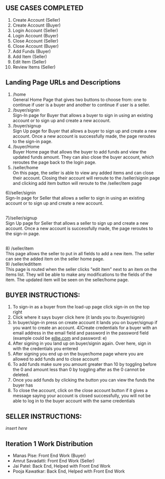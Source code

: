 ## USE CASES COMPLETED
  1) Create Account (Seller)
  2) Create Account (Buyer)
  3) Login Account (Seller)
  4) Login Account (Buyer)
  5) Close Account (Seller)
  6) Close Account (Buyer)
  7) Add Funds (Buyer)
  8) Add Item (Seller)
  9) Edit Item (Seller)
  10) Review Items (Seller)

## Landing Page URLs and Descriptions
  1) /home
     <br/>General Home Page that gives two buttons to choose from: one to continue if user is a buyer and another to continue if user is a seller.
  2) /buyer/signin
     <br/>Sign-In page for Buyer that allows a buyer to sign in using an existing account or to sign up and create a new account.
  3) /buyer/signup
     <br/>Sign Up page for Buyer that allows a buyer to sign up and create a new account. Once a new account is successfully made, the page reroutes to the sign-in page.
  4) /buyer/Home
     <br/>Buyer Home page that allows the buyer to add funds and view the updated funds amount. They can also close the buyer account, which reroutes the page back to the login page.
  5) /seller/home
  <br/>On this page, the seller is able to view any added items and can close their account. Closing their account will reroute to the /seller/signin page and clicking add item button will reroute to the /seller/item page

6)/seller/signin
  <br/>Sign-In page for Seller that allows a seller to sign in using an existing account or to sign up and create a new account.
  
<br/>7)/seller/signup
  <br/>Sign Up page for Seller that allows a seller to sign up and create a new account. Once a new account is successfully made, the page reroutes to the sign-in page.
  
<br/>8) /seller/item
     <br/>This page allows the seller to put in all fields to add a new item. The seller can see the added item on the seller home page.
<br/>9) /seller/editItem
      <br/>This page is routed when the seller clicks "edit item" next to an item on the items list. They will be able to make any modifications to the fields of the item. The updated item will be seen on the seller/home page.


## BUYER INSTRUCTIONS:
  1) To sign-in as a buyer from the load-up page click sign-in on the top right 
  2) Click where it says buyer click here (it lands you to /buyer/signin) 
  3) In buyer/sign-in press on create account it lands you on buyer/signup if you want to create an account. 
  4)Create credentials for a buyer with an email address in the email field and password in the password field (example could be e@e.com and password: e)
  3) After signing in you land up on buyer/signin again. Over here, sign in with the credentials you entered
  4) After signing you end up on the buyer/home page where you are allowed to add funds and to close account 
  5) To add funds make sure you amount greater than 10 by toggling before the 0 and amount less than 0 by toggling after as the 0 cannot be deleted. 
  6) Once you add funds by clicking the button you can view the funds the buyer has
  7) To close the account, click on the close account button if it gives a message saying your account is closed successfully, you will not be able to log in to the buyer account with the same credentials

## SELLER INSTRUCTIONS:
*insert here*

## Iteration 1 Work Distribution
- Manas Pise: Front End Work (Buyer)
- Amrut Savadatti: Front End Work (Seller)
- Jai Patel: Back End, Helped with Front End Work
- Pooja Kawatkar: Back End, Helped with Front End Work

## 

